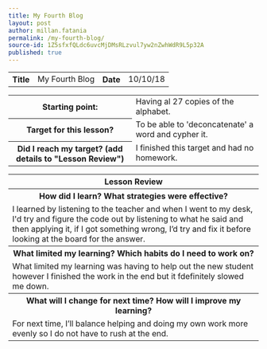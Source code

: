 ```yaml
---
title: My Fourth Blog
layout: post
author: millan.fatania
permalink: /my-fourth-blog/
source-id: 1Z5sfxfQLdc6uvcMjDMsRLzvul7yw2nZwhWdR9L5p32A
published: true
---
```

<table>
  <tr>
    <th>Title</th>
    <td>My Fourth Blog</td>
    <th>Date</th>
    <td>10/10/18</td>
  </tr>
</table>


<table>
  <tr>
    <th>Starting point:</th>
    <td>Having al 27 copies of the alphabet.</td>
  </tr>
  <tr>
    <th>Target for this lesson?</th>
    <td>To be able to 'deconcatenate' a word and cypher it.</td>
  </tr>
  <tr>
    <th>Did I reach my target? 
(add details to "Lesson Review")</th>
    <td>I finished this target and had no homework.</td>
  </tr>
</table>


<table>
  <tr>
    <th>Lesson Review</th>
  </tr>
  <tr>
    <th>How did I learn? What strategies were effective? </th>
  </tr>
  <tr>
    <td>I learned by listening to the teacher and when I went to my desk, I'd try and figure the code out by listening to what he said and then applying it, if I got something wrong, I’d try and fix it before looking at the board for the answer.</td>
  </tr>
  <tr>
    <th>What limited my learning? Which habits do I need to work on? </th>
  </tr>
  <tr>
    <td>What limited my learning was having to help out the new student however I finished the work in the end but it fdefinitely slowed me down.</td>
  </tr>
  <tr>
    <th>What will I change for next time? How will I improve my learning?</th>
  </tr>
  <tr>
    <td>For next time, I’ll balance helping and doing my own work more evenly so I do not have to rush at the end.</td>
  </tr>
</table>


